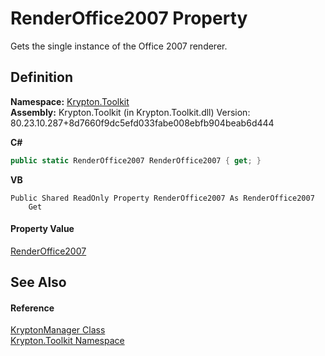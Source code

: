 # RenderOffice2007 Property


Gets the single instance of the Office 2007 renderer.



## Definition
**Namespace:** <a href="79d2eac2-21f4-54ff-7552-b20c33c30600.md">Krypton.Toolkit</a>  
**Assembly:** Krypton.Toolkit (in Krypton.Toolkit.dll) Version: 80.23.10.287+8d7660f9dc5efd033fabe008ebfb904beab6d444

**C#**
``` C#
public static RenderOffice2007 RenderOffice2007 { get; }
```
**VB**
``` VB
Public Shared ReadOnly Property RenderOffice2007 As RenderOffice2007
	Get
```



#### Property Value
<a href="a1dbb57a-4f1d-285f-a767-2c7178d7f0b9.md">RenderOffice2007</a>

## See Also


#### Reference
<a href="fd000c89-b24b-9dde-c880-bccf31b10060.md">KryptonManager Class</a>  
<a href="79d2eac2-21f4-54ff-7552-b20c33c30600.md">Krypton.Toolkit Namespace</a>  
